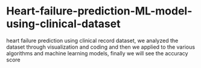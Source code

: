 # Heart-failure-prediction-ML-model-using-clinical-dataset
heart failure prediction using clinical record dataset, we analyzed the dataset through visualization and coding and then we applied to the various algorithms and machine learning models, finally we will see the accuracy score

